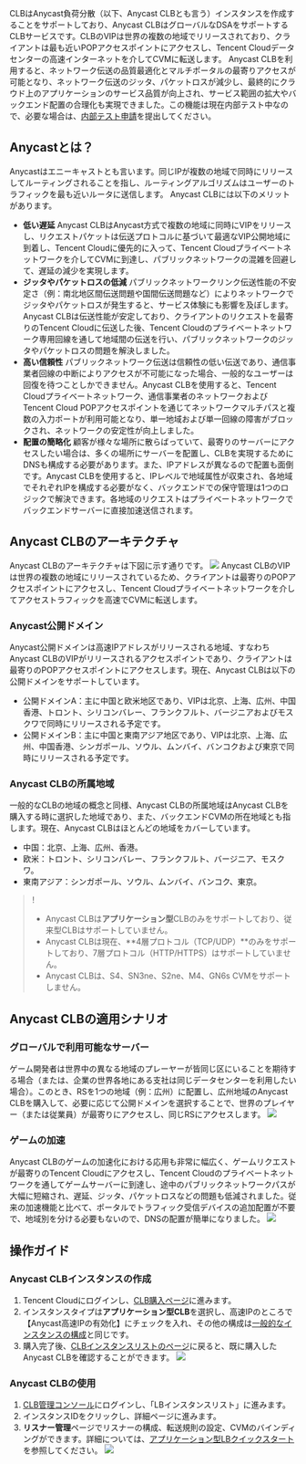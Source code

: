 CLBはAnycast負荷分散（以下、Anycast CLBとも言う）インスタンスを作成することをサポートしており、Anycast CLBはグローバルなDSAをサポートするCLBサービスです。CLBのVIPは世界の複数の地域でリリースされており、クライアントは最も近いPOPアクセスポイントにアクセスし、Tencent Cloudデータセンターの高速インターネットを介してCVMに転送します。
Anycast CLBを利用すると、ネットワーク伝送の品質最適化とマルチポータルの最寄りアクセスが可能となり、ネットワーク伝送のジッタ、パケットロスが減少し、最終的にクラウド上のアプリケーションのサービス品質が向上され、サービス範囲の拡大やバックエンド配置の合理化も実現できました。この機能は現在内部テスト中なので、必要な場合は、[内部テスト申請](https://cloud.tencent.com/act/apply/aia)を提出してください。

## Anycastとは？
Anycastはエニーキャストとも言います。同じIPが複数の地域で同時にリリースしてルーティングされることを指し、ルーティングアルゴリズムはユーザーのトラフィックを最も近いルータに送信します。
Anycast CLBには以下のメリットがあります。
- **低い遅延**
Anycast CLBはAnycast方式で複数の地域に同時にVIPをリリースし、リクエストパケットは伝送プロトコルに基づいて最適なVIP公開地域に到着し、Tencent Cloudに優先的に入って、Tencent Cloudプライベートネットワークを介してCVMに到達し、パブリックネットワークの混雑を回避して、遅延の減少を実現します。
- **ジッタやパケットロスの低減**
パブリックネットワークリンク伝送性能の不安定さ（例：南北地区間伝送問題や国間伝送問題など）によりネットワークでジッタやパケットロスが発生すると、サービス体験にも影響を及ぼします。Anycast CLBは伝送性能が安定しており、クライアントのリクエストを最寄りのTencent Cloudに伝送した後、Tencent Cloudのプライベートネットワーク専用回線を通して地域間の伝送を行い、パブリックネットワークのジッタやパケットロスの問題を解決しました。
- **高い信頼性**
パブリックネットワーク伝送は信頼性の低い伝送であり、通信事業者回線の中断によりアクセスが不可能になった場合、一般的なユーザーは回復を待つことしかできません。Anycast CLBを使用すると、Tencent Cloudプライベートネットワーク、通信事業者のネットワークおよびTencent Cloud POPアクセスポイントを通じてネットワークマルチパスと複数の入力ポートが利用可能となり、単一地域および単一回線の障害がブロックされ、ネットワークの安定性が向上しました。
- **配置の簡略化**
顧客が様々な場所に散らばっていて、最寄りのサーバーにアクセスしたい場合は、多くの場所にサーバーを配置し、CLBを実現するためにDNSも構成する必要があります。また、IPアドレスが異なるので配置も面倒です。Anycast CLBを使用すると、IPレベルで地域属性が収束され、各地域でそれぞれIPを構成する必要がなく、バックエンドでの保守管理は1つのロジックで解決できます。各地域のリクエストはプライベートネットワークでバックエンドサーバーに直接加速送信されます。

## Anycast CLBのアーキテクチャ
Anycast CLBのアーキテクチャは下図に示す通りです。
![](https://main.qcloudimg.com/raw/08a51e333f26f4b123703dfb7922fc68.svg)
Anycast CLBのVIPは世界の複数の地域にリリースされているため、クライアントは最寄りのPOPアクセスポイントにアクセスし、Tencent Cloudプライベートネットワークを介してアクセストラフィックを高速でCVMに転送します。

### Anycast公開ドメイン
Anycast公開ドメインは高速IPアドレスがリリースされる地域、すなわちAnycast CLBのVIPがリリースされるアクセスポイントであり、クライアントは最寄りのPOPアクセスポイントにアクセスします。現在、Anycast CLBは以下の公開ドメインをサポートしています。
- 公開ドメインA：主に中国と欧米地区であり、VIPは北京、上海、広州、中国香港、トロント、シリコンバレー、フランクフルト、バージニアおよびモスクワで同時にリリースされる予定です。
- 公開ドメインB：主に中国と東南アジア地区であり、VIPは北京、上海、広州、中国香港、シンガポール、ソウル、ムンバイ、バンコクおよび東京で同時にリリースされる予定です。

### Anycast CLBの所属地域
一般的なCLBの地域の概念と同様、Anycast CLBの所属地域はAnycast CLBを購入する時に選択した地域であり、また、バックエンドCVMの所在地域とも指します。現在、Anycast CLBはほとんどの地域をカバーしています。
- 中国：北京、上海、広州、香港。
- 欧米：トロント、シリコンバレー、フランクフルト、バージニア、モスクワ。
- 東南アジア：シンガポール、ソウル、ムンバイ、バンコク、東京。
>!
>- Anycast CLBは**アプリケーション型**CLBのみをサポートしており、従来型CLBはサポートしていません。
>- Anycast CLBは現在、**4層プロトコル（TCP/UDP）**のみをサポートしており、7層プロトコル（HTTP/HTTPS）はサポートしていません。
>- Anycast CLBは、S4、SN3ne、S2ne、M4、GN6s CVMをサポートしません。


## Anycast CLBの適用シナリオ
### グローバルで利用可能なサーバー
ゲーム開発者は世界中の異なる地域のプレーヤーが皆同じ区にいることを期待する場合（または、企業の世界各地にある支社は同じデータセンターを利用したい場合）。このとき、RSを1つの地域（例：広州）に配置し、広州地域のAnycast CLBを購入して、必要に応じて公開ドメインを選択することで、世界のプレイヤー（または従業員）が最寄りにアクセスし、同じRSにアクセスします。
![](https://main.qcloudimg.com/raw/ec37cb1cdfce0cdee1bbc60598558e4c.svg)

### ゲームの加速
Anycast CLBのゲームの加速化における応用も非常に幅広く、ゲームリクエストが最寄りのTencent Cloudにアクセスし、Tencent Cloudのプライベートネットワークを通してゲームサーバーに到達し、途中のパブリックネットワークパスが大幅に短縮され、遅延、ジッタ、パケットロスなどの問題も低減されました。従来の加速機能と比べて、ポータルでトラフィック受信デバイスの追加配置が不要で、地域別を分ける必要もないので、DNSの配置が簡単になりました。
![](https://main.qcloudimg.com/raw/172c214c17258a279856a7e4ea0c2200.svg)


## 操作ガイド
### Anycast CLBインスタンスの作成
1. Tencent Cloudにログインし、[CLB購入ページ](https://buy.cloud.tencent.com/lb)に進みます。
2. インスタンスタイプは**アプリケーション型CLB**を選択し、高速IPのところで【Anycast高速IPの有効化】にチェックを入れ、その他の構成は[一般的なインスタンスの構成](https://cloud.tencent.com/document/product/214/8975#2.-.E8.B4.AD.E4.B9.B0.E5.B9.B6.E9.85.8D.E7.BD.AE.E5.85.AC.E7.BD.91.E5.BA.94.E7.94.A8.E5.9E.8Blb)と同じです。
3. 購入完了後、[CLBインスタンスリストのページ](https://console.cloud.tencent.com/loadbalance/index?rid=1&forward=1)に戻ると、既に購入したAnycast CLBを確認することができます。
![](https://main.qcloudimg.com/raw/4eac4325d24c4138daf2c46704672851.png)

### Anycast CLBの使用
1. [CLB管理コンソール](https://console.cloud.tencent.com/loadbalance/index?rid=1&forward=1)にログインし、「LBインスタンスリスト」に進みます。
2. インスタンスIDをクリックし、詳細ページに進みます。
3. **リスナー管理**ページでリスナーの構成、転送規則の設定、CVMのバインディングができます。詳細については、[アプリケーション型LBクイックスタート](https://cloud.tencent.com/document/product/214/8975)を参照してください。
![](https://main.qcloudimg.com/raw/a884a2e0a51cecf5056ca6053c9c2da5.png)


